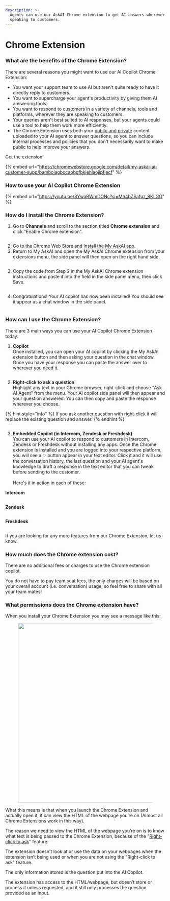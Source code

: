 ```yaml
---
description: >-
  Agents can use our AskAI Chrome extension to get AI answers wherever they're
  speaking to customers.
---
```


# Chrome Extension

### What are the benefits of the Chrome Extension?

There are several reasons you might want to use our AI Copilot Chrome Extension:

* You want your support team to use AI but aren't quite ready to have it directly reply to customers.
* You want to supercharge your agent's productivity by giving them AI answering tools.
* You want to respond to customers in a variety of channels, tools and platforms, wherever they are speaking to customers.&#x20;
* Your queries aren't best suited to AI responses, but your agents could use a tool to help them work more efficiently.
* The Chrome Extension uses both your [public and private](../private-internal-mode.md) content uploaded to your AI agent to answer questions, so you can include internal processes and policies that you don't necessarily want to make public to help improve your answers.

Get the extension:

{% embed url="https://chromewebstore.google.com/detail/my-askai-ai-customer-supp/bamboiagbocaobgfbkjehlaojipfjecf" %}

### How to use your AI Copilot Chrome Extension

{% embed url="https://youtu.be/3YwaBWmDONc?si=Mh4bZSafuz_8KLGG" %}

### How do I install the Chrome Extension?

1. Go to **Channels** and scroll to the section titled **Chrome extension** and click "Enable Chrome extension".

<figure><img src="../../.gitbook/assets/image (454).png" alt=""><figcaption></figcaption></figure>

2. Go to the Chrome Web Store and [Install the My AskAI app](https://chromewebstore.google.com/detail/my-askai-ai-customer-supp/bamboiagbocaobgfbkjehlaojipfjecf).
3. Return to My AskAI and open the My AskAI Chrome extension from your extensions menu, the side panel will then open on the right hand side.

<figure><img src="../../.gitbook/assets/image (456).png" alt=""><figcaption></figcaption></figure>

3. Copy the code from Step 2 in the My AskAI Chrome extension instructions and paste it into the field in the side panel menu, then click Save.&#x20;

<figure><img src="../../.gitbook/assets/image (457).png" alt=""><figcaption></figcaption></figure>

4. Congratulations! Your AI copilot has now been installed! You should see it appear as a chat window in the side panel.

<figure><img src="../../.gitbook/assets/image (455).png" alt=""><figcaption></figcaption></figure>

### How can I use the Chrome Extension?

There are 3 main ways you can use your AI Copilot Chrome Extension today:

1. **Copilot**\
   Once installed, you can open your AI copilot by clicking the My AskAI extension button and then asking your question in the chat window. Once you have your response you can paste the answer over to wherever you need it.

<figure><img src="../../.gitbook/assets/ezgif.com-video-to-gif-converter (1).gif" alt=""><figcaption></figcaption></figure>

2. **Right-click to ask a question**\
   Highlight any text in your Chrome browser, right-click and choose "Ask AI Agent" from the menu. Your AI copilot side panel will then appear and your question answered. You can then copy and paste the response wherever you choose.&#x20;

{% hint style="info" %}
If you ask another question with right-click it will replace the existing question and answer.
{% endhint %}

<figure><img src="../../.gitbook/assets/ChromeExtension-RightClickQuestion-ezgif.com-video-to-gif-converter.gif" alt=""><figcaption></figcaption></figure>

3. **Embedded Copilot (in Intercom, Zendesk or Freshdesk)**\
   You can use your AI copilot to respond to customers in Intercom, Zendesk or Freshdesk without installing any apps. Once the Chrome extension is installed and you are logged into your respective platform, you will see a :sparkles: button appear in your text editor. Click it and it will use the conversation history, the last question and your AI agent's knowledge to draft a response in the text editor that you can tweak before sending to the customer.\
   \
   Here's it in action in each of these:

**Intercom**

<figure><img src="../../.gitbook/assets/ChromeExtIC1-ezgif.com-video-to-gif-converter.gif" alt=""><figcaption></figcaption></figure>

**Zendesk**

<figure><img src="../../.gitbook/assets/ChromeExtZD1-ezgif.com-video-to-gif-converter (2).gif" alt=""><figcaption></figcaption></figure>

**Freshdesk**

<figure><img src="../../.gitbook/assets/ChromeExtFD1-ezgif.com-video-to-gif-converter (1).gif" alt=""><figcaption></figcaption></figure>

If you are looking for any more features from our Chrome Extension, let us know.

### How much does the Chrome extension cost?

There are no additional fees or charges to use the Chrome extension copilot.&#x20;

You do not have to pay team seat fees, the only charges will be based on your overall account (i.e. conversation) usage, so feel free to share with all your team mates!

### What permissions does the Chrome extension have?

When you install your Chrome Extension you may see a message like this:

<figure><img src="../../.gitbook/assets/image (434).png" alt="" width="563"><figcaption></figcaption></figure>

What this means is that when you launch the Chrome Extension and actually open it, it can view the HTML of the webpage you’re on (Almost all Chrome Extensions work in this way).&#x20;

The reason we need to view the HTML of the webpage you’re on is to know what text is being passed to the Chrome Extension, because of the "[Right-click to ask](chrome-extension.md#how-can-i-use-the-chrome-extension)" feature.&#x20;

The extension doesn't look at or use the data on your webpages when the extension isn’t being used or when you are not using the "Right-click to ask" feature.

The only information stored is the question put into the AI Copilot.&#x20;

The extension has access to the HTML/webpage, but doesn’t store or process it unless requested, and it still only processes the question provided as an input.

